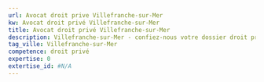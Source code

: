 ```yaml
---
url: Avocat droit prive Villefranche-sur-Mer
kw: Avocat droit privé Villefranche-sur-Mer
title: Avocat droit privé Villefranche-sur-Mer
description: Villefranche-sur-Mer - confiez-nous votre dossier droit privé
tag_ville: Villefranche-sur-Mer
competence: droit privé
expertise: 0
extertise_id: #N/A
---
```

